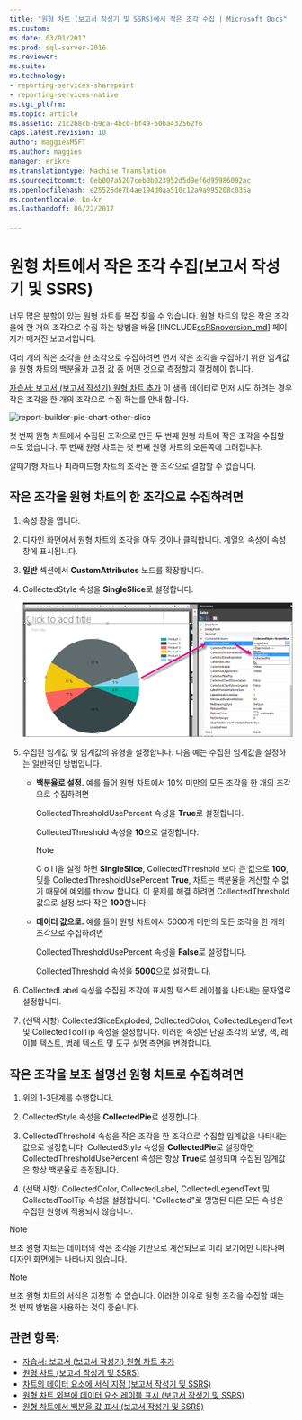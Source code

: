 ```yaml
---
title: "원형 차트 (보고서 작성기 및 SSRS)에서 작은 조각 수집 | Microsoft Docs"
ms.custom: 
ms.date: 03/01/2017
ms.prod: sql-server-2016
ms.reviewer: 
ms.suite: 
ms.technology:
- reporting-services-sharepoint
- reporting-services-native
ms.tgt_pltfrm: 
ms.topic: article
ms.assetid: 21c2b8cb-b9ca-4bc0-bf49-50ba432562f6
caps.latest.revision: 10
author: maggiesMSFT
ms.author: maggies
manager: erikre
ms.translationtype: Machine Translation
ms.sourcegitcommit: 0eb007a5207ceb0b023952d5d9ef6d95986092ac
ms.openlocfilehash: e25526de7b4ae194d0aa510c12a9a995208c035a
ms.contentlocale: ko-kr
ms.lasthandoff: 06/22/2017

---
```

# <a name="collect-small-slices-on-a-pie-chart-report-builder-and-ssrs"></a>원형 차트에서 작은 조각 수집(보고서 작성기 및 SSRS)
너무 많은 분할이 있는 원형 차트를 복잡 찾을 수 있습니다. 원형 차트의 많은 작은 조각을에 한 개의 조각으로 수집 하는 방법을 배울 [!INCLUDE[ssRSnoversion_md](../../includes/ssrsnoversion-md.md)] 페이지가 매겨진 보고서입니다.
 
 여러 개의 작은 조각을 한 조각으로 수집하려면 먼저 작은 조각을 수집하기 위한 임계값을 원형 차트의 백분율과 고정 값 중 어떤 것으로 측정할지 결정해야 합니다. 
 
 [자습서: 보고서 (보고서 작성기) 원형 차트 추가](Tutorial:%20Add%20a%20Pie%20Chart%20to%20Your%20Report%20\(Report%20Builder\).md) 이 샘플 데이터로 먼저 시도 하려는 경우 작은 조각을 한 개의 조각으로 수집 하는를 안내 합니다.
 
 ![report-builder-pie-chart-other-slice](../../reporting-services/report-design/media/report-builder-pie-chart-other-slice.png)
  
 첫 번째 원형 차트에서 수집된 조각으로 만든 두 번째 원형 차트에 작은 조각을 수집할 수도 있습니다. 두 번째 원형 차트는 첫 번째 원형 차트의 오른쪽에 그려집니다.  
  
 깔때기형 차트나 피라미드형 차트의 조각은 한 조각으로 결합할 수 없습니다.  
  
 
## <a name="to-collect-small-slices-into-a-single-slice-on-a-pie-chart"></a>작은 조각을 원형 차트의 한 조각으로 수집하려면  
  
1.  속성 창을 엽니다.  
  
2.  디자인 화면에서 원형 차트의 조각을 아무 것이나 클릭합니다. 계열의 속성이 속성 창에 표시됩니다.  
  
3.  **일반** 섹션에서 **CustomAttributes** 노드를 확장합니다.  
  
4.  CollectedStyle 속성을 **SingleSlice**로 설정합니다.  

    ![report-builder-pie-chart-single-slice-property](../../reporting-services/media/report-builder-pie-chart-single-slice-property.png)
  
5.  수집된 임계값 및 임계값의 유형을 설정합니다. 다음 예는 수집된 임계값을 설정하는 일반적인 방법입니다.  
  
    -   **백분율로 설정.** 예를 들어 원형 차트에서 10% 미만의 모든 조각을 한 개의 조각으로 수집하려면  
  
         CollectedThresholdUsePercent 속성을 **True**로 설정합니다.  
  
         CollectedThreshold 속성을 **10**으로 설정합니다.  
  
        > [!NOTE]  
        >  C o l l을 설정 하면 **SingleSlice**, CollectedThreshold 보다 큰 값으로 **100**, 및를 CollectedThresholdUsePercent **True**, 차트는 백분율을 계산할 수 없기 때문에 예외를 throw 합니다. 이 문제를 해결 하려면 CollectedThreshold 값으로 설정 보다 작은 **100**합니다.  
  
    -   **데이터 값으로.** 예를 들어 원형 차트에서 5000개 미만의 모든 조각을 한 개의 조각으로 수집하려면  
  
         CollectedThresholdUsePercent 속성을 **False**로 설정합니다.  
  
         CollectedThreshold 속성을 **5000**으로 설정합니다.  
  
6.  CollectedLabel 속성을 수집된 조각에 표시할 텍스트 레이블을 나타내는 문자열로 설정합니다.  
  
7.  (선택 사항) CollectedSliceExploded, CollectedColor, CollectedLegendText 및 CollectedToolTip 속성을 설정합니다. 이러한 속성은 단일 조각의 모양, 색, 레이블 텍스트, 범례 텍스트 및 도구 설명 측면을 변경합니다.  
  
## <a name="to-collect-small-slices-into-a-secondary-callout-pie-chart"></a>작은 조각을 보조 설명선 원형 차트로 수집하려면  
  
1.  위의 1-3단계를 수행합니다.  
  
2.  CollectedStyle 속성을 **CollectedPie**로 설정합니다.  
  
3.  CollectedThreshold 속성을 작은 조각을 한 조각으로 수집할 임계값을 나타내는 값으로 설정합니다. CollectedStyle 속성을 **CollectedPie**로 설정하면 CollectedThresholdUsePercent 속성은 항상 **True**로 설정되며 수집된 임계값은 항상 백분율로 측정됩니다.  
  
4.  (선택 사항) CollectedColor, CollectedLabel, CollectedLegendText 및 CollectedToolTip 속성을 설정합니다. "Collected"로 명명된 다른 모든 속성은 수집된 원형에 적용되지 않습니다.  
  
> [!NOTE]  
>  보조 원형 차트는 데이터의 작은 조각을 기반으로 계산되므로 미리 보기에만 나타나며 디자인 화면에는 나타나지 않습니다.  
  
> [!NOTE]  
>  보조 원형 차트의 서식은 지정할 수 없습니다. 이러한 이유로 원형 조각을 수집할 때는 첫 번째 방법을 사용하는 것이 좋습니다.  
  
## <a name="see-also"></a>관련 항목:  
* [자습서: 보고서 (보고서 작성기) 원형 차트 추가](Tutorial:%20Add%20a%20Pie%20Chart%20to%20Your%20Report%20\(Report%20Builder\).md)
*  [원형 차트 &#40;보고서 작성기 및 SSRS&#41;](../../reporting-services/report-design/pie-charts-report-builder-and-ssrs.md)   
*  [차트의 데이터 요소에 서식 지정 &#40;보고서 작성기 및 SSRS&#41;](../../reporting-services/report-design/formatting-data-points-on-a-chart-report-builder-and-ssrs.md)   
*  [원형 차트 외부에 데이터 요소 레이블 표시 &#40;보고서 작성기 및 SSRS&#41;](../../reporting-services/report-design/display-data-point-labels-outside-a-pie-chart-report-builder-and-ssrs.md)   
*  [원형 차트에서 백분율 값 표시 &#40;보고서 작성기 및 SSRS&#41;](../../reporting-services/report-design/display-percentage-values-on-a-pie-chart-report-builder-and-ssrs.md)     
  
